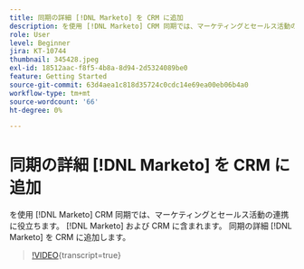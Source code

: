 ```yaml
---
title: 同期の詳細 [!DNL Marketo] を CRM に追加
description: を使用 [!DNL Marketo] CRM 同期では、マーケティングとセールス活動の連携に役立ちます。 [!DNL Marketo] および CRM に含まれます。 同期の詳細 [!DNL Marketo] を CRM に追加します。
role: User
level: Beginner
jira: KT-10744
thumbnail: 345428.jpeg
exl-id: 18512aac-f8f5-4b8a-8d94-2d5324089be0
feature: Getting Started
source-git-commit: 63d4aea1c818d35724c0cdc14e69ea00eb06b4a0
workflow-type: tm+mt
source-wordcount: '66'
ht-degree: 0%

---
```


# 同期の詳細 [!DNL Marketo] を CRM に追加

を使用 [!DNL Marketo] CRM 同期では、マーケティングとセールス活動の連携に役立ちます。 [!DNL Marketo] および CRM に含まれます。 同期の詳細 [!DNL Marketo] を CRM に追加します。

>[!VIDEO](https://video.tv.adobe.com/v/345428/?quality=12&learn=on){transcript=true}
